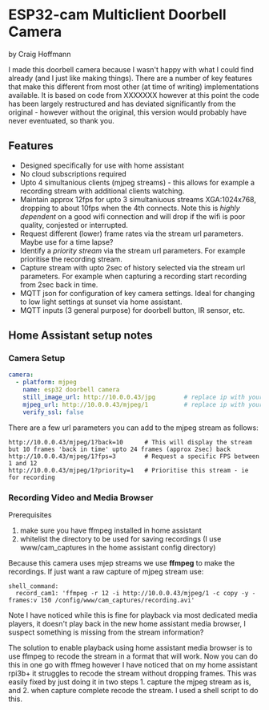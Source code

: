 # ESP32-cam Multiclient Doorbell Camera
by Craig Hoffmann

I made this doorbell camera because I wasn't happy with what I could find already (and I just like making things).  There are a number of key features that make this different from most other (at time of writing) implementations available.  It is based on code from XXXXXXX however at this point the code has been largely restructured and has deviated  significantly from the original - however without the original, this version would probably have never eventuated, so thank you.  

## Features ##
* Designed specifically for use with home assistant
* No cloud subscriptions required
* Upto 4 simultanious clients (mjpeg streams) - this allows for example a recording stream with additional clients watching.
* Maintain approx 12fps for upto 3 simultaniuous streams XGA:1024x768, dropping to about 10fps when the 4th connects.  Note this is *highly dependent* on a good wifi connection and will drop if the wifi is poor quality, conjested or interrupted.
* Request different (lower) frame rates via the stream url parameters.  Maybe use for a time lapse?
* Identify a *priority stream* via the stream url parameters.  For example prioritise the recording stream.
* Capture stream with upto 2sec of history selected via the stream url parameters.  For example when capturing a recording start recording from 2sec back in time.
* MQTT json for configuration of key camera settings.  Ideal for changing to low light settings at sunset via home assistant.
* MQTT inputs (3 general purpose) for doorbell button, IR sensor, etc.


## Home Assistant setup notes ##

### Camera Setup ###

```YAML
camera:
  - platform: mjpeg
    name: esp32 doorbell camera
    still_image_url: http://10.0.0.43/jpg        # replace ip with your camera ip
    mjpeg_url: http://10.0.0.43/mjpeg/1          # replace ip with your camera ip
    verify_ssl: false  
```

There are a few url parameters you can add to the mjpeg stream as follows:

```
http://10.0.0.43/mjpeg/1?back=10      # This will display the stream but 10 frames 'back in time' upto 24 frames (approx 2sec) back
http://10.0.0.43/mjpeg/1?fps=3        # Request a specific FPS between 1 and 12
http://10.0.0.43/mjpeg/1?priority=1   # Prioritise this stream - ie for recording
```

### Recording Video and Media Browser ###

Prerequisites
1. make sure you have ffmpeg installed in home assistant
2. whitelist the directory to be used for saving recordings (I use www/cam_captures in the home assistant config directory) 

Because this camera uses mjep streams we use **ffmpeg** to make the recordings.
If just want a raw capture of mjpeg stream use:

```
shell_command:
  record_cam1: 'ffmpeg -r 12 -i http://10.0.0.43/mjpeg/1 -c copy -y -frames:v 150 /config/www/cam_captures/recording.avi'
```

Note I have noticed while this is fine for playback via most dedicated media players, it doesn't play back in the new home assistant media browser, I suspect something is missing from the stream information?

The solution to enable playback using home assistant media browser is to use ffmpeg to recode the stream in a format that will work.  Now you can do this in one go with ffmeg however I have noticed that on my home assistant rpi3b+ it struggles to recode the stream without dropping frames.  This was easily fixed by just doing it in two steps 1. capture the mjpeg stream as is, and 2. when capture complete recode the stream.  I used a shell script to do this.


